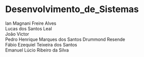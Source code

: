 # Desenvolvimento_de_Sistemas

Ian Magnani Freire Alves  
Lucas dos Santos Leal  
João Victor  
Pedro Henrique Marques dos Santos Drummond Resende  
Fábio Ezequiel Teixeira dos Santos  
Emanuel Lúcio Ribeiro da Silva
